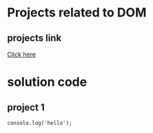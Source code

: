 # Projects related to DOM

## projects link
[Click here](https://stackblitz.com/edit/dom-project-chaiaurcode?file=index.html)


# solution code

## project 1

``` 
console.log('hello');

```